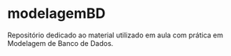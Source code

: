 # modelagemBD
Repositório dedicado ao material utilizado em aula com prática em Modelagem de Banco de Dados.
